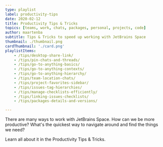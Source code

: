 ```yaml
---
type: playlist
label: productivity-tips
date: 2020-02-12
title: Productivity Tips & Tricks
topics: [teams, work, chats, packages, personal, projects, code]
author: maartenba
subtitle: Tips & Tricks to speed up working with JetBrains Space
thumbnail: ./thumbnail.png
cardThumbnail: './card.png'
playlistItems:
    - /tips/desktop-share-link/
    - /tips/pin-chats-and-threads/
    - /tips/go-to-anything-basics/
    - /tips/go-to-anything-contexts/
    - /tips/go-to-anything-hierarchy/
    - /tips/team-location-chats/
    - /tips/project-favorites-sidebar/
    - /tips/issues-tag-hierarchies/
    - /tips/manage-checklists-efficiently/
    - /tips/linking-issues-checklists/
    - /tips/packages-details-and-versions/

---
```



There are many ways to work with JetBrains Space. How can we be more productive? What's the quickest way to navigate around and find the things we need?

Learn all about it in the Productivity Tips & Tricks.
